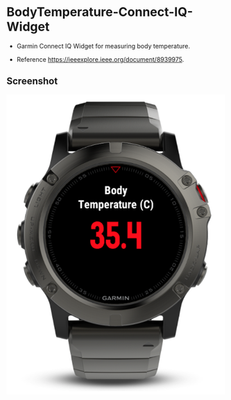 # BodyTemperature-Connect-IQ-Widget

- Garmin Connect IQ Widget for measuring body temperature.

- Reference https://ieeexplore.ieee.org/document/8939975.


## Screenshot

![Image1](https://raw.githubusercontent.com/chunmusic/BodyTemperature-Connect-IQ-Widget/master/image/image1.png)

